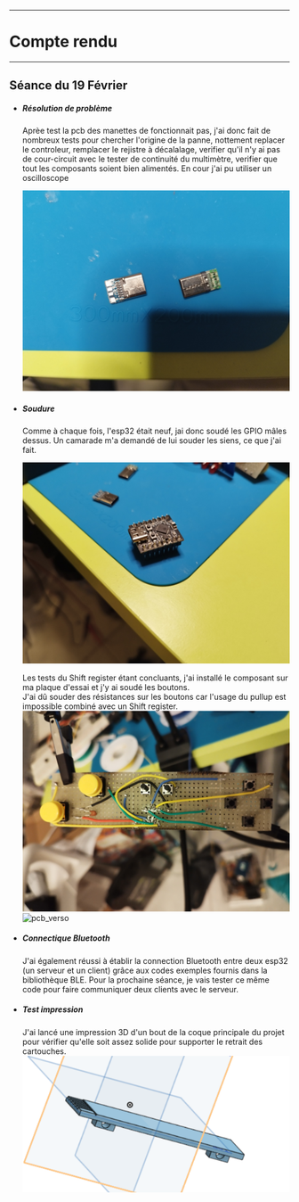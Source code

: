 *******************
# Compte rendu 
*******************
## Séance du 19 Février

- ##### Résolution de problème
  Aprèe test la pcb des manettes de fonctionnait pas, j'ai donc fait de nombreux tests pour chercher l'origine de la panne, nottement replacer le controleur, remplacer le rejistre à décalalage, verifier qu'il n'y ai pas de cour-circuit avec le tester de continuité du multimètre, verifier que tout les composants soient bien alimentés. En cour j'ai pu utiliser un oscilloscope 

  ![USBC](/documentation/Images/USBC.png)


- ##### Soudure
 
  Comme à chaque fois, l'esp32 était neuf, jai donc soudé les GPIO mâles dessus. Un camarade m'a demandé de lui souder les siens, ce que j'ai fait.       

  ![ESP32-C3_2](/documentation/Images/ESP32-C3_2.png)

  Les tests du Shift register étant concluants, j'ai installé le composant sur ma plaque d'essai et j'y ai soudé les boutons.  
  J'ai dû souder des résistances sur les boutons car l'usage du pullup est impossible combiné avec un Shift register.  
  ![pcb_recto](/documentation/Images/pcb_recto.png)    
  ![pcb_verso](/documentation/Images/pcb_verso.png)
  
- ##### Connectique Bluetooth
  J'ai également réussi à établir la connection Bluetooth entre deux esp32 (un serveur et un client) grâce aux codes exemples fournis dans la bibliothèque BLE.
  Pour la prochaine séance, je vais tester ce même code pour faire communiquer deux clients avec le serveur.

- ##### Test impression
  J'ai lancé une impression 3D d'un bout de la coque principale du projet pour vérifier qu'elle soit assez solide pour supporter le retrait des cartouches.  
  ![test3D](/documentation/Images/test3D.png)
  
